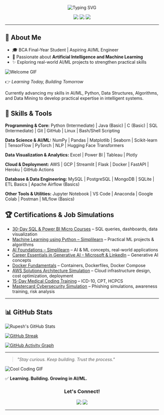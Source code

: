 <p align="center">
  <img src="https://readme-typing-svg.demolab.com?font=Fira+Code&pause=1000&color=5BF7F7&width=435&lines=Hi+there!+I'm+Rupesh+Kumar+Shah;Aspiring+AI/ML+Engineer+|+BCA+Final-Year" alt="Typing SVG" />
</p>

<p align="center">
  <img src="https://komarev.com/ghpvc/?username=iamrupesh1&color=blueviolet">
  <img src="https://img.shields.io/badge/Open%20to-Internships-yellowgreen">
  <img src="https://img.shields.io/badge/Currently%20Learning-AI%20%26%20Machine%20Learning-blue">
</p>

---

## 🚀 About Me  
- 🎓 BCA Final-Year Student | Aspiring AI/ML Engineer  
- 🤖 Passionate about **Artificial Intelligence and Machine Learning**  
- ✨ Exploring real-world AI/ML projects to strengthen practical skills  

![Welcome GIF](https://media.giphy.com/media/qgQUggAC3Pfv687qPC/giphy.gif)

👉 *Learning Today, Building Tomorrow*  

Currently advancing my skills in AI/ML, Python, Data Structures, Algorithms, and Data Mining to develop practical expertise in intelligent systems.

## 🧰 Skills & Tools

**Programming & Core:** Python (Intermediate) | Java (Basic) | C (Basic) | SQL (Intermediate) | Git | GitHub | Linux | Bash/Shell Scripting  

**Data Science & AI/ML:** NumPy | Pandas | Matplotlib | Seaborn | Scikit-learn | TensorFlow | PyTorch | NLP | Hugging Face Transformers  

**Data Visualization & Analytics:** Excel | Power BI | Tableau | Plotly  

**Cloud & Deployment:** AWS | GCP | Streamlit | Flask | Docker | FastAPI | Heroku | GitHub Actions  

**Database & Data Engineering:** MySQL | PostgreSQL | MongoDB | SQLite | ETL Basics | Apache Airflow (Basics)  

**Other Tools & Utilities:** Jupyter Notebook | VS Code | Anaconda | Google Colab | Postman | MLflow (Basics)




## 🏆 Certifications & Job Simulations

- [30-Day SQL & Power BI Micro Courses](https://github.com/iamrupesh1) – SQL queries, dashboards, data visualization  
- [Machine Learning using Python – Simplilearn](https://www.linkedin.com/posts/rupesh-kumar-shah-691458292_ai-foundation-machine-learning-using-python-activity-7379939411603415040-CD4x?utm_source=share&utm_medium=member_desktop&rcm=ACoAAEbm3s0ByFvagN4gJ4vQhhGpk1mzGWfLD6g) – Practical ML projects & algorithms  
- [AI Foundations – Simplilearn](https://www.linkedin.com/posts/rupesh-kumar-shah-691458292_ai-foundation-machine-learning-using-python-activity-7379939411603415040-CD4x?utm_source=share&utm_medium=member_desktop&rcm=ACoAAEbm3s0ByFvagN4gJ4vQhhGpk1mzGWfLD6g) – AI & ML concepts, real-world applications  
- [Career Essentials in Generative AI – Microsoft & LinkedIn](https://www.linkedin.com/posts/rupesh-kumar-shah-691458292_certificate-of-completion-activity-7257100048067354624-eSAg?utm_source=share&utm_medium=member_desktop&rcm=ACoAAEbm3s0ByFvagN4gJ4vQhhGpk1mzGWfLD6g) – Generative AI concepts  
- [Docker Fundamentals](https://learn.cantrill.io/courses/enrolled/1951081) – Containers, Dockerfiles, Docker Compose  
- [AWS Solutions Architecture Simulation](https://github.com/iamrupesh1/aws-solutions-architecture-simulation) – Cloud infrastructure design, cost optimization, deployment
- [15-Day Medical Coding Training](https://www.linkedin.com/posts/rupesh-kumar-shah-691458292_medical-coding-certification-activity-7289652911561678849-k7_k?utm_source=share&utm_medium=member_desktop&rcm=ACoAAEbm3s0ByFvagN4gJ4vQhhGpk1mzGWfLD6g) – ICD-10, CPT, HCPCS  
- [Mastercard Cybersecurity Simulation](https://github.com/iamrupesh1/mastercard-cybersecurity-simulation) – Phishing simulations, awareness training, risk analysis  

---

## 📊 GitHub Stats  

![Rupesh's GitHub Stats](https://github-readme-stats.vercel.app/api?username=iamrupesh1&show_icons=true&theme=tokyonight&count_private=true)

[![GitHub Streak](https://streak-stats.demolab.com/?user=iamrupesh1&theme=tokyonight)](https://git.io/streak-stats)

[![GitHub Activity Graph](https://github-readme-activity-graph.vercel.app/graph?username=iamrupesh1&theme=tokyo-night)](https://github.com/Ashutosh00710/github-readme-activity-graph)

---

> *"Stay curious. Keep building. Trust the process."*  

![Cool Coding GIF](https://media.giphy.com/media/f3iwJFOVOwuy7K6FFw/giphy.gif)

✅ **Learning. Building. Growing in AI/ML.**


<h3 align="center">Let's Connect!</h3>

<p align="center">
  <a href="mailto:shahrupesh511@gmail.com"><img src="https://img.shields.io/badge/Gmail-D14836?style=for-the-badge&logo=gmail&logoColor=white"></a>
  <a href="https://www.linkedin.com/in/rupesh-kumar-shah-691458292"><img src="https://img.shields.io/badge/LinkedIn-blue?style=for-the-badge&logo=linkedin&logoColor=white"></a>
</p>

---
